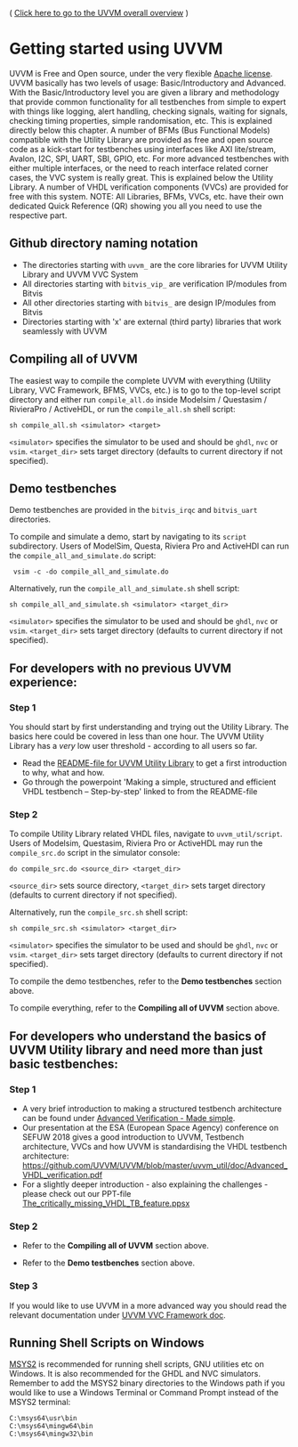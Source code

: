 ( [Click here to go to the UVVM overall overview](./README.md) )

# Getting started using UVVM

UVVM is Free and Open source, under the very flexible [Apache license](./LICENSE).
UVVM basically has two levels of usage: Basic/Introductory and Advanced.
With the Basic/Introductory level you are given a library and methodology that provide common functionality for all testbenches from simple to expert with things like logging, alert handling, checking signals, waiting for signals, checking timing properties, simple randomisation, etc. This is explained directly below this chapter.
A number of BFMs (Bus Functional Models) compatible with the Utility Library are provided as free and open source code as a kick-start for testbenches using interfaces like AXI lite/stream, Avalon, I2C, SPI, UART, SBI, GPIO, etc.
For more advanced testbenches with either multiple interfaces, or the need to reach interface related corner cases, the VVC system is really great. This is explained below the Utility Library.
A number of VHDL verification components (VVCs) are provided for free with this system.
NOTE: All Libraries, BFMs, VVCs, etc. have their own dedicated Quick Reference (QR) showing you all you need to use the respective part.

## Github directory naming notation
- The directories starting with `uvvm_` are the core libraries for UVVM Utility Library and UVVM VVC System
- All directories starting with `bitvis_vip_` are verification IP/modules from Bitvis
- All other directories starting with `bitvis_` are design IP/modules from Bitvis
- Directories starting with 'x' are external (third party) libraries that work seamlessly with UVVM

## Compiling all of UVVM

The easiest way to compile the complete UVVM with everything (Utility Library, VVC Framework, BFMS, VVCs, etc.) is to go to the top-level script directory and either run `compile_all.do` inside Modelsim / Questasim / RivieraPro / ActiveHDL, or run the `compile_all.sh` shell script:

    sh compile_all.sh <simulator> <target>

`<simulator>` specifies the simulator to be used and should be `ghdl`, `nvc` or `vsim`. `<target_dir>` sets target directory (defaults to current directory if not specified).

## Demo testbenches

Demo testbenches are provided in the `bitvis_irqc` and `bitvis_uart` directories.

To compile and simulate a demo, start by navigating to its `script` subdirectory. Users of ModelSim, Questa, Riviera Pro and ActiveHDl can run the `compile_all_and_simulate.do` script:

     vsim -c -do compile_all_and_simulate.do

Alternatively, run the `compile_all_and_simulate.sh` shell script:

    sh compile_all_and_simulate.sh <simulator> <target_dir>

`<simulator>` specifies the simulator to be used and should be `ghdl`, `nvc` or `vsim`. `<target_dir>` sets target directory (defaults to current directory if not specified).

## For developers with no previous UVVM experience:
### Step 1
You should start by first understanding and trying out the Utility Library. The basics here could be covered in less than one hour. The UVVM Utility Library has a *very* low user threshold - according to all users so far.
* Read the [README-file for UVVM Utility Library](./uvvm_util/README.md) to get a first introduction to why, what and how.
* Go through the powerpoint 'Making a simple, structured and efficient VHDL testbench – Step-by-step' linked to from the README-file

### Step 2
To compile Utility Library related VHDL files, navigate to `uvvm_util/script`. Users of Modelsim, Questasim, Riviera Pro or ActiveHDL may run the `compile_src.do` script in the simulator console:

    do compile_src.do <source_dir> <target_dir>

`<source_dir>` sets source directory, `<target_dir>` sets target directory (defaults to current directory if not specified).

Alternatively, run the `compile_src.sh` shell script:

    sh compile_src.sh <simulator> <target_dir>

`<simulator>` specifies the simulator to be used and should be `ghdl`, `nvc` or `vsim`. `<target_dir>` sets target directory (defaults to current directory if not specified).

To compile the demo testbenches, refer to the **Demo testbenches** section above.

To compile everything, refer to the **Compiling all of UVVM** section above.

## For developers who understand the basics of UVVM Utility library and need more than just basic testbenches:
### Step 1
* A very brief introduction to making a structured testbench architecture can be found under [Advanced Verification - Made simple](./_supplementary_doc).
* Our presentation at the ESA (European Space Agency) conference on SEFUW 2018 gives a good introduction to UVVM, Testbench architecture, VVCs and how UVVM is standardising the VHDL testbench architecture: https://github.com/UVVM/UVVM/blob/master/uvvm_util/doc/Advanced_VHDL_verification.pdf
* For a slightly deeper introduction - also explaining the challenges - please check out our PPT-file [The_critically_missing_VHDL_TB_feature.ppsx](./uvvm_vvc_framework/doc/The_critically_missing_VHDL_TB_feature.ppsx)

### Step 2
* Refer to the **Compiling all of UVVM** section above.

* Refer to the **Demo testbenches** section above.

### Step 3
If you would like to use UVVM in a more advanced way you should read the relevant documentation under [UVVM VVC Framework doc](./uvvm_vvc_framework/doc).

## Running Shell Scripts on Windows

[MSYS2](https://www.msys2.org/) is recommended for running shell scripts, GNU utilities etc on Windows. It is also recommended for the GHDL and NVC simulators. Remember to add the MSYS2 binary directories to the Windows path if you would like to use a Windows Terminal or Command Prompt instead of the MSYS2 terminal:

    C:\msys64\usr\bin
    C:\msys64\mingw64\bin
    C:\msys64\mingw32\bin